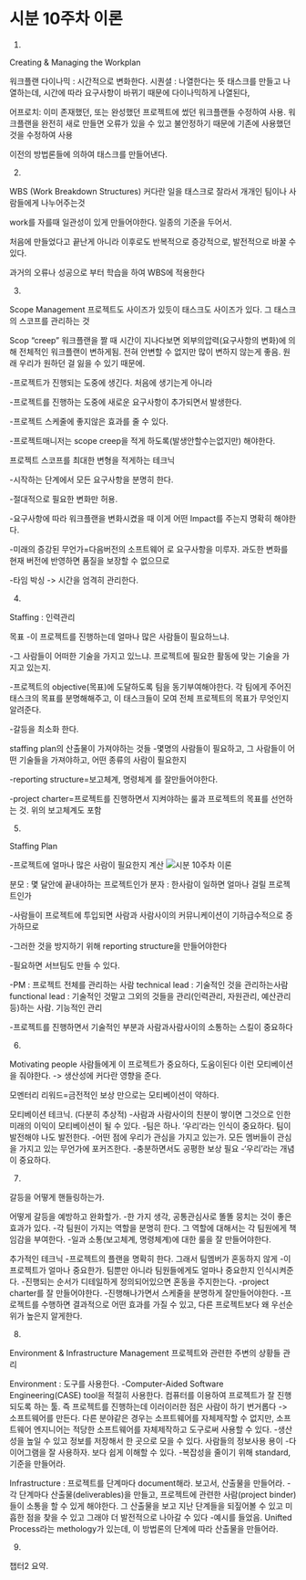 # 시분 10주차 이론

1)
Creating & Managing the Workplan

워크플랜
다이나믹 : 시간적으로 변화한다.
시퀀셜 : 나열한다는 뜻
태스크를 만들고 나열하는데, 시간에 따라 요구사항이 바뀌기 때문에 다이나믹하게 나열된다,

어프로치:
이미 존재했던, 또는 완성했던 프로젝트에 썼던 워크플랜들 수정하여 사용.
워크플랜을 완전히 새로 만들면 오류가 있을 수 있고 불안정하기 때문에 기존에 사용했던 것을 수정하여 사용

이전의 방법론들에 의하여 태스크를 만들어낸다.

2)
WBS (Work Breakdown Structures)
커다란 일을 태스크로 잘라서 개개인 팀이나 사람들에게 나누어주는것

work를 자를때 일관성이 있게 만들어야한다. 일종의 기준을 두어서.

처음에 만들었다고 끝난게 아니라 이후로도 반복적으로 증강적으로, 발전적으로 바꿀 수 있다.

과거의 오류나 성공으로 부터 학습을 하여 WBS에 적용한다

3)
Scope Management
프로젝트도 사이즈가 있듯이 태스크도 사이즈가 있다. 그 태스크의 스코프를 관리하는 것

Scop “creep”
워크플랜을 짤 때 시간이 지나다보면 외부의압력(요구사항의 변화)에 의해 전체적인 워크플랜이 변하게됨.
전혀 안변할 수 없지만 많이 변하지 않는게 좋음. 원래 우리가 원하던 걸 잃을 수 있기 때문에.

-프로젝트가 진행되는 도중에 생긴다. 처음에 생기는게 아니라

-프로젝트를 진행하는 도중에 새로운 요구사항이 추가되면서 발생한다.

-프로젝트 스케줄에 좋지않은 효과를 줄 수 있다.

-프로젝트매니저는 scope creep을 적게 하도록(발생안할수는없지만) 해야한다.

프로젝트 스코프를 최대한 변형을 적게하는 테크닉

-시작하는 단계에서 모든 요구사항을 분명히 한다.

-절대적으로 필요한 변화만 허용. 

-요구사항에 따라 워크플랜을 변화시켰을 때 이게 어떤 Impact를 주는지 명확히 해야한다.

-미래의 증강된 무언가=다음버전의 소프트웨어 로 요구사항을 미루자. 과도한 변화를 현재 버전에 반영하면 품질을 보장할 수 없으므로

-타임 박싱 -> 시간을 엄격히 관리한다.

4)
Staffing : 인력관리

목표
-이 프로젝트를 진행하는데 얼마나 많은 사람들이 필요하느냐. 

-그 사람들이 어떠한 기술을 가지고 있느냐. 프로젝트에 필요한 활동에 맞는 기술을 가지고 있는지.

-프로젝트의 objective(목표)에 도달하도록 팀을 동기부여해야한다.
각 팀에게 주어진 태스크의 목표를 분명해해주고, 이 태스크들이 모여 전체 프로젝트의 목표가 무엇인지 알려준다.

-갈등을 최소화 한다.

staffing plan의 산출물이 가져야하는 것들
-몇명의 사람들이 필요하고, 그 사람들이 어떤 기술들을 가져야하고, 어떤 종류의 사람이 필요한지

-reporting structure=보고체계, 명령체계 를 잘만들어야한다.

-project charter=프로젝트를 진행하면서 지켜야하는 룰과 프로젝트의 목표를 선언하는 것. 위의 보고체계도 포함

5)
Staffing Plan

-프로젝트에 얼마나 많은 사람이 필요한지 계산
![시분 10주차 이론](images/시분%2010주차%20이론.png)

분모 : 몇 달안에 끝내야하는 프로젝트인가 
분자 : 한사람이 일하면 얼마나 걸릴 프로젝트인가

-사람들이 프로젝트에 투입되면 사람과 사람사이의 커뮤니케이션이 기하급수적으로 증가하므로

-그러한 것을 방지하기 위해 reporting structure을 만들어야한다

-필요하면 서브팀도 만들 수 있다.

-PM : 프로젝트 전체를 관리하는 사람
technical lead : 기술적인 것을 관리하는사람
functional lead : 기술적인 것말고 그외의 것들을 관리(인력관리, 자원관리, 예산관리 등)하는 사람. 기능적인 관리

-프로젝트를 진행하면서 기술적인 부분과 사람과사람사이의 소통하는 스킬이 중요하다

6)
Motivating people
사람들에게 이 프로젝트가 중요하다, 도움이된다 이런 모티베이션을 줘야한다.
-> 생산성에 커다란 영향을 준다.

모멘터리 리워드=금전적인 보상 만으로는 모티베이션이 약하다.

모티베이션 테크닉. (다분히 추상적)
-사람과 사람사이의 친분이 쌓이면 그것으로 인한 미래의 이익이 모티베이션이 될 수 있다.
-팀은 하나. ‘우리’라는 인식이 중요하다. 팀이 발전해야 나도 발전한다.
-어떤 점에 우리가 관심을 가지고 있는가. 모든 멤버들이 관심을 가지고 있는 무언가에 포커즈한다.
-충분하면서도 공평한 보상 필요
-‘우리’라는 개념이 중요하다.

7)
갈등을 어떻게 핸들링하는가.

어떻게 갈등을 예방하고 완화할가.
-한 가지 생각, 공통관심사로 똘똘 뭉치는 것이 좋은 효과가 있다.
-각 팀원이 가지는 역할을 분명히 한다. 그 역할에 대해서는 각 팀원에게 책임감을 부여한다.
-일과 소통(보고체계, 명령체계)에 대한 룰을 잘 만들어야한다.

추가적인 테크닉
-프로젝트의 플랜을 명확히 한다. 그래서 팀멤버가 혼동하지 않게
-이 프로젝트가 얼마나 중요한가. 팀뿐만 아니라 팀원들에게도 얼마나 중요한지 인식시켜준다.
-진행되는 순서가 디테일하게 정의되어있으면 혼동을 주지한는다.
-project charter를 잘 만들어야한다.
-진행해나가면서 스케줄을 분명하게 잘만들어야한다.
-프로젝트를 수행하면 결과적으로 어떤 효과를 가질 수 있고, 다른 프로젝트보다 왜 우선순위가 높은지 알게한다.

8)
Environment & Infrastructure Management
프로젝트와 관련한 주변의 상황들 관리

Environment : 도구를 사용한다.
-Computer-Aided Software Engineering(CASE) tool을 적절히 사용한다.
컴퓨터를 이용하여 프로젝트가 잘 진행되도록 하는 툴.
즉 프로젝트를 진행하는데 이러이러한 점은 사람이 하기 번거롭다 -> 소프트웨어를 만든다.
다른 분야같은 경우는 소프트웨어를 자체제작할 수 없지만, 소프트웨어 엔지니어는 적당한 소프트웨어를 자체제작하고 도구로써 사용할 수 있다.
	-생산성을 높일 수 있고 정보를 저장해서 한 곳으로 모을 수 있다. 사람들의 정보사용 용이
	-다이어그램을 잘 사용하자. 보다 쉽게 이해할 수 있다.
-복잡성을 줄이기 위해 standard,기준을 만들어라.

Infrastructure : 프로젝트를 단계마다 document해라. 보고서, 산출물을 만들어라.
-각 단계마다 산출물(deliverables)을 만들고, 프로젝트에 관련한 사람(project binder)들이 소통을 할 수 있게 해야한다.
그 산출물을 보고 지난 단계들을 되짚어볼 수 있고 미흡한 점을 찾을 수 있고 그래야 더 발전적으로 나아갈 수 있다
-예시를 들었음.
Unifted Process라는 methology가 있는데, 이 방법론의 단계에 따라 산출물을 만들어라.

9)
챕터2 요약.

